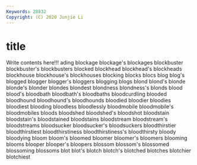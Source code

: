 ```yaml
---
Keywords: 28832
Copyright: (C) 2020 Junjie Li
---
```


# title

Write contents here!!!
ading 
blockage 
blockage's 
blockages 
blockbuster 
blockbuster's 
blockbusters 
blocked 
blockhead
blockhead's 
blockheads 
blockhouse 
blockhouse's 
blockhouses 
blocking 
blocks 
blocs 
blog 
blog's
blogged 
blogger 
blogger's 
bloggers 
blogging 
blogs 
blond 
blond's 
blonde 
blonde's
blonder 
blondes 
blondest 
blondness 
blondness's 
blonds 
blood 
blood's 
bloodbath 
bloodbath's
bloodbaths 
bloodcurdling 
blooded 
bloodhound 
bloodhound's 
bloodhounds 
bloodied 
bloodier 
bloodies 
bloodiest
blooding 
bloodless 
bloodlessly 
bloodmobile 
bloodmobile's 
bloodmobiles 
bloods 
bloodshed 
bloodshed's 
bloodshot
bloodstain 
bloodstain's 
bloodstained 
bloodstains 
bloodstream 
bloodstream's 
bloodstreams 
bloodsucker 
bloodsucker's 
bloodsuckers
bloodthirstier 
bloodthirstiest 
bloodthirstiness 
bloodthirstiness's 
bloodthirsty 
bloody 
bloodying 
bloom 
bloom's 
bloomed
bloomer 
bloomer's 
bloomers 
blooming 
blooms 
blooper 
blooper's 
bloopers 
blossom 
blossom's
blossomed 
blossoming 
blossoms 
blot 
blot's 
blotch 
blotch's 
blotched 
blotches 
blotchier
blotchiest 
